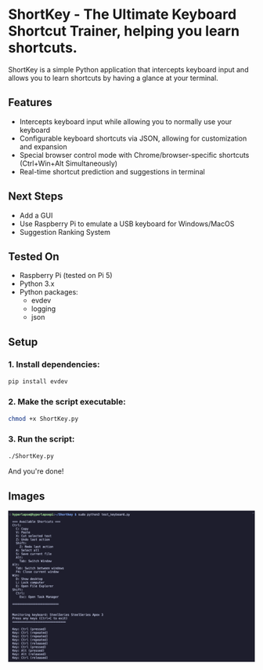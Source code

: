 # ShortKey - The Ultimate Keyboard Shortcut Trainer, helping you learn shortcuts.

ShortKey is a simple Python application that intercepts keyboard input and allows you to learn shortcuts by having a glance at your terminal.
## Features

- Intercepts keyboard input while allowing you to normally use your keyboard
- Configurable keyboard shortcuts via JSON, allowing for customization and expansion
- Special browser control mode with Chrome/browser-specific shortcuts (Ctrl+Win+Alt Simultaneously)
- Real-time shortcut prediction and suggestions in terminal

## Next Steps

- Add a GUI
- Use Raspberry Pi to emulate a USB keyboard for Windows/MacOS
- Suggestion Ranking System

## Tested On

- Raspberry Pi (tested on Pi 5)
- Python 3.x
- Python packages:
  - evdev
  - logging
  - json

## Setup

### 1. Install dependencies:

```bash
pip install evdev
```

### 2. Make the script executable:

```bash
chmod +x ShortKey.py
```

### 3. Run the script:

```bash
./ShortKey.py
```

And you're done!

## Images

![Image 1](./images/image1.png)


